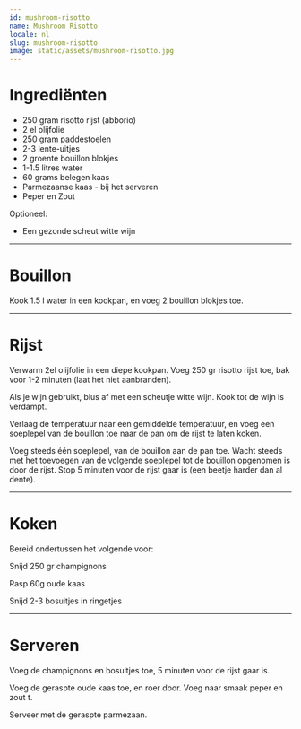 ```yaml
---
id: mushroom-risotto
name: Mushroom Risotto 
locale: nl
slug: mushroom-risotto
image: static/assets/mushroom-risotto.jpg
---
```


# Ingrediënten

- 250 gram risotto rijst (abborio)
- 2 el olijfolie
- 250 gram paddestoelen
- 2-3 lente-uitjes
- 2 groente bouillon blokjes
- 1-1.5 litres water
- 60 grams belegen kaas
- Parmezaanse kaas - bij het serveren
- Peper en Zout

Optioneel:
- Een gezonde scheut witte wijn

---

# Bouillon

Kook 1.5 l water in een kookpan, en voeg 2 bouillon blokjes toe.

---

# Rijst

Verwarm 2el olijfolie in een diepe kookpan. Voeg 250 gr risotto rijst toe, bak voor 1-2 minuten (laat het niet aanbranden).

Als je wijn gebruikt, blus af met een scheutje witte wijn. Kook tot de wijn is verdampt.

Verlaag de temperatuur naar een gemiddelde temperatuur, en voeg een soeplepel van de bouillon toe naar de pan om de rijst te laten koken.

Voeg steeds één soeplepel, van de bouillon aan de pan toe. Wacht steeds met het toevoegen van de volgende soeplepel tot de bouillon opgenomen is door de rijst. Stop 5 minuten voor de rijst gaar is (een beetje harder dan al dente).

---

# Koken

Bereid ondertussen het volgende voor:

Snijd 250 gr champignons

Rasp 60g oude kaas

Snijd 2-3 bosuitjes in ringetjes

---

# Serveren

Voeg de champignons en bosuitjes toe, 5 minuten voor de rijst gaar is.

Voeg de geraspte oude kaas toe, en roer door. Voeg naar smaak peper en zout t.

Serveer met de geraspte parmezaan.

